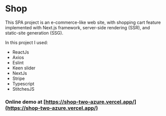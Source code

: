 # Shop

This SPA project is an e-commerce-like web site, with shopping cart feature implemented with Next.js framework, server-side rendering (SSR), and static-site generation (SSG).

In this project I used: 
- ReactJs
- Axios
- Eslint
- Keen slider
- NextJs
- Stripe
- Typescript
- StitchesJS

### Online demo at [https://shop-two-azure.vercel.app/](https://shop-two-azure.vercel.app/)
